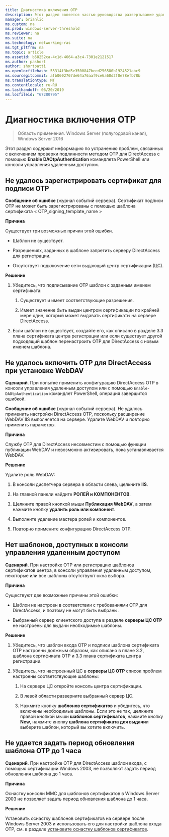 ```yaml
---
title: Диагностика включения OTP
description: Этот раздел является частью руководства развертывание удаленного доступа с проверкой подлинности OTP в Windows Server 2016.
manager: brianlic
ms.custom: na
ms.prod: windows-server-threshold
ms.reviewer: na
ms.suite: na
ms.technology: networking-ras
ms.tgt_pltfrm: na
ms.topic: article
ms.assetid: b58252ca-4c1d-4664-a3c4-7301e2121517
ms.author: pashort
author: shortpatti
ms.openlocfilehash: 55314f3bd5e3500847beed256580b1924521abc9
ms.sourcegitcommit: afb0602767de64a76aaf9ce6a60d2f0e78efb78b
ms.translationtype: MT
ms.contentlocale: ru-RU
ms.lasthandoff: 06/20/2019
ms.locfileid: "67280795"
---
```

# <a name="troubleshooting-enabling-otp"></a>Диагностика включения OTP

>Область применения. Windows Server (полугодовой канал), Windows Server 2016

Этот раздел содержит информацию по устранению проблем, связанных с включением проверки подлинности методом OTP для DirectAccess с помощью **Enable DAOtpAuthentication** командлета PowerShell или консоли управления удаленным доступом.
  
## <a name="failed-to-enroll-the-otp-signing-certificate"></a>Не удалось зарегистрировать сертификат для подписи OTP  
**Сообщение об ошибке** (журнал событий сервера). Сертификат подписи OTP не может быть зарегистрированы с помощью шаблона сертификата < OTP_signing_template_name >  
  
**Причина**  
  
Существует три возможных причин этой ошибки.  
  
-   Шаблон не существует.  
  
-   Разрешениях, заданных в шаблоне запретить серверу DirectAccess для регистрации.  
  
-   Отсутствует подключение сети выдающий центр сертификации (ЦС).  
  
**Решение**  
  
1.  Убедитесь, что подписывание OTP шаблон с заданным именем сертификата:  
  
    1.  Существует и имеет соответствующие разрешения.  
  
    2.  Имеет значение быть выдан центром сертификации по крайней мере один, который может выдавать сертификаты на сервере DirectAccess.  
  
2.  Если шаблон не существует, создайте его, как описано в разделе 3.3 плана сертификата центра регистрации или если существует другой подходящий шаблон перенастроить OTP для DirectAccess с новым именем шаблона.  
  
## <a name="failed-to-enable-directaccess-otp-when-webdav-is-installed"></a>Не удалось включить OTP для DirectAccess при установке WebDAV  
**Сценарий**. При попытке применить конфигурацию DirectAccess OTP в консоли управления удаленным доступом или с помощью `Enable-DAOtpAuthentication` командлет PowerShell, операция завершится ошибкой.  
  
**Сообщение об ошибке** (журнал событий сервера). Не удалось применить настройки DirectAccess OTP, поскольку расширение WebDAV IIS выполняется на сервере. Удалите WebDAV и повторно применить параметры.  
  
**Причина**  
  
Службу OTP для DirectAccess несовместим с помощью функции публикации WebDAV и невозможно активировать, пока устанавливается WebDAV.  
  
**Решение**  
  
Удалите роль WebDAV:  
  
1.  В консоли диспетчера сервера в области слева, щелкните **IIS**.  
  
2.  На главной панели найдите **РОЛЕЙ и КОМПОНЕНТОВ**.  
  
3.  Щелкните правой кнопкой мыши **Публикация WebDAV**, а затем нажмите кнопку **удалить роль или компонент**.  
  
4.  Выполните удаление мастера ролей и компонентов.  
  
5.  Повторно примените конфигурацию DirectAccess OTP.  
  
## <a name="no-templates-available-in-the-remote-access-management-console"></a>Нет шаблонов, доступных в консоли управления удаленным доступом  
**Сценарий**. При настройке OTP или регистрацию шаблонов сертификатов центра, в консоли управления удаленным доступом, некоторые или все шаблоны отсутствуют окна выбора.  
  
**Причина**  
  
Существуют две возможные причины этой ошибки:  
  
-   Шаблон не настроен в соответствии с требованиями OTP для DirectAccess, и поэтому не могут быть выбраны.  
  
-   Выбранный сервер клиентского доступа в разделе **серверы ЦС OTP** не настроены для выдачи необходимые шаблоны.  
  
**Решение**  
  
1.  Убедитесь, что шаблон входа OTP и подписи шаблона сертификата OTP настроены должным образом, как описано в плане 3.2, шаблона сертификата OTP и 3.3 плана сертификата центра регистрации.  
  
2.  Убедитесь, что настроенный ЦС в **серверы ЦС OTP** список проблем настроены соответствующие шаблоны:  
  
    1.  На сервере ЦС откройте консоль центра сертификации.  
  
    2.  В левой области разверните выбранный сервер ЦС.  
  
    3.  Нажмите кнопку **шаблонов сертификатов** и убедитесь, что включены необходимые шаблоны. Если это не так, щелкните правой кнопкой мыши **шаблонов сертификатов**, нажмите кнопку **New**, нажмите кнопку **шаблона сертификата для выдачи**и выберите шаблон, который вы хотите включить.  
  
## <a name="cannot-set-renewal-period-of-otp-template-to-1-hour"></a>Не удается задать период обновления шаблона OTP до 1 часа  
**Сценарий**. При настройке OTP для DirectAccess шаблон входа, с помощью сертификации Windows 2003, не позволяют задать период обновления шаблона до 1 часа.  
  
**Причина**  
  
Оснастку консоли MMC для шаблонов сертификатов в Windows Server 2003 не позволяет задать период обновления шаблона до 1 часа.  
  
**Решение**  
  
Установить оснастку шаблонов сертификатов на сервере после Windows Server 2003 и использовать его для настройки шаблона входа OTP, см. в разделе [установите оснастку шаблонов сертификатов](https://technet.microsoft.com/library/cc732445.aspx).  
  


